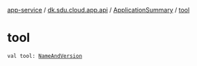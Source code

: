 [app-service](../../index.md) / [dk.sdu.cloud.app.api](../index.md) / [ApplicationSummary](index.md) / [tool](./tool.md)

# tool

`val tool: `[`NameAndVersion`](../-name-and-version/index.md)